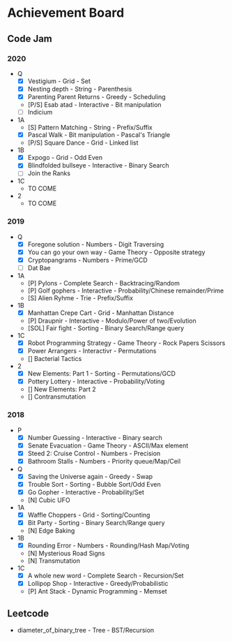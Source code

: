 # Achievement Board

## Code Jam

### 2020

* Q
	* [x] Vestigium - Grid - Set
	* [x] Nesting depth - String - Parenthesis
	* [x] Parenting Parent Returns - Greedy - Scheduling
	* [P/S] Esab atad - Interactive - Bit manipulation
	* [ ] Indicium
* 1A
	* [S] Pattern Matching - String - Prefix/Suffix
	* [x] Pascal Walk - Bit manipulation - Pascal's Triangle
	* [P/S] Square Dance - Grid - Linked list
* 1B
	* [x] Expogo - Grid - Odd Even
	* [x] Blindfolded bullseye - Interactive - Binary Search
	* [ ] Join the Ranks
* 1C
	* TO COME
* 2
	* TO COME

### 2019

* Q
	* [x] Foregone solution - Numbers - Digit Traversing
	* [x] You can go your own way - Game Theory - Opposite strategy
	* [x] Cryptopangrams - Numbers - Prime/GCD
	* [ ] Dat Bae
* 1A
	* [P] Pylons - Complete Search - Backtracing/Random
	* [P] Golf gophers - Interactive - Probability/Chinese remainder/Prime
	* [S] Alien Ryhme - Trie - Prefix/Suffix
* 1B
	* [x] Manhattan Crepe Cart - Grid - Manhattan Distance
	* [P] Draupnir - Interactive - Modulo/Power of two/Evolution
	* [SOL] Fair fight - Sorting - Binary Search/Range query 
* 1C
	* [x] Robot Programming Strategy - Game Theory - Rock Papers Scissors
	* [x] Power Arrangers - Interactivr - Permutations
	* [] Bacterial Tactics
* 2
	* [x] New Elements: Part 1 - Sorting - Permutations/GCD
	* [x] Pottery Lottery - Interactive - Probability/Voting
	* [] New Elements: Part 2
	* [] Contransmutation

### 2018

* P
	* [x] Number Guessing - Interactive - Binary search
	* [x] Senate Evacuation - Game Theory - ASCII/Max element
	* [x] Steed 2: Cruise Control - Numbers - Precision
	* [x] Bathroom Stalls - Numbers - Priority queue/Map/Ceil
* Q
	* [x] Saving the Universe again - Greedy - Swap
	* [x] Trouble Sort - Sorting - Bubble Sort/Odd Even
	* [x] Go Gopher - Interactive - Probability/Set
	* [N] Cubic UFO
* 1A
	* [X] Waffle Choppers - Grid - Sorting/Counting
	* [X] Bit Party - Sorting - Binary Search/Range query
	* [N] Edge Baking
* 1B
	* [x] Rounding Error - Numbers - Rounding/Hash Map/Voting
	* [N] Mysterious Road Signs
	* [N] Transmutation
* 1C
	* [x] A whole new word - Complete Search - Recursion/Set
	* [x] Lollipop Shop - Interactive - Greedy/Probabilistic
	* [P] Ant Stack - Dynamic Programming - Memset


## Leetcode

* diameter_of_binary_tree - Tree - BST/Recursion
	